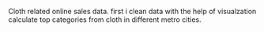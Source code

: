 Cloth related online sales data.
first i clean data
with the help of visualzation calculate top categories from cloth in different metro cities.
